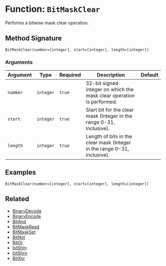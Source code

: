 [comment]: # (Note: This documentation is generated dynamically in the build process.  To modify the contents, change the javadoc on the _invoke method of the BIF class)

# Function: `BitMaskClear`

Performs a bitwise mask clear operation.

## Method Signature
```
BitMaskClear(number=[integer], start=[integer], length=[integer])
```
### Arguments

| Argument | Type | Required | Description | Default |
|----------|------|----------|-------------|---------|
| `number` | `integer` | `true` | 32-bit signed integer on which the mask clear operation is performed. |  |
| `start` | `integer` | `true` | Start bit for the clear mask (Integer in the range 0-31, inclusive). |  |
| `length` | `integer` | `true` | Length of bits in the clear mask (Integer in the range 0-31, inclusive). |  |

## Examples

```
BitMaskClear(number=[integer], start=[integer], length=[integer])
```

## Related
  * [BinaryDecode](./BinaryDecode.md)
  * [BinaryEncode](./BinaryEncode.md)
  * [BitAnd](./BitAnd.md)
  * [BitMaskRead](./BitMaskRead.md)
  * [BitMaskSet](./BitMaskSet.md)
  * [BitNot](./BitNot.md)
  * [BitOr](./BitOr.md)
  * [bitShln](./bitShln.md)
  * [bitShrn](./bitShrn.md)
  * [BitXor](./BitXor.md)
